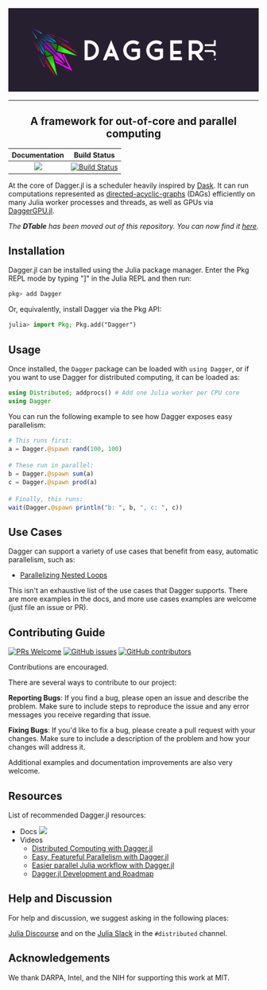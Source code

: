 <img src="docs/logo.jpg" alt="Dagger.jl">

-----

<h2 align="center">A framework for out-of-core and parallel computing</h2>

| **Documentation**                       | **Build Status**                        |
|:---------------------------------------:|:---------------------------------------:|
| [![][docs-master-img]][docs-master-url] | [![Build Status][build-img]][build-url] |

[docs-master-img]: https://img.shields.io/badge/docs-master-blue.svg
[docs-master-url]: https://juliaparallel.github.io/Dagger.jl/dev
[build-img]: https://badge.buildkite.com/d8f020afb67a5920709c2b0a29111cf596f3f052099b5b656f.svg?branch=master
[build-url]: https://buildkite.com/julialang/dagger-dot-jl

At the core of Dagger.jl is a scheduler heavily inspired by [Dask](https://docs.dask.org/en/latest/). It can run computations represented as [directed-acyclic-graphs](https://en.wikipedia.org/wiki/Directed_acyclic_graph) (DAGs) efficiently on many Julia worker processes and threads, as well as GPUs via [DaggerGPU.jl](https://github.com/JuliaGPU/DaggerGPU.jl).

*The **DTable** has been moved out of this repository. You can now find it [here](https://github.com/JuliaParallel/DTables.jl).*

## Installation

Dagger.jl can be installed using the Julia package manager. Enter the Pkg REPL
mode by typing "]" in the Julia REPL and then run:

```julia
pkg> add Dagger
```

Or, equivalently, install Dagger via the Pkg API:

```julia
julia> import Pkg; Pkg.add("Dagger")
```

## Usage

Once installed, the `Dagger` package can be loaded with `using Dagger`, or if
you want to use Dagger for distributed computing, it can be loaded as:

```julia
using Distributed; addprocs() # Add one Julia worker per CPU core
using Dagger
```

You can run the following example to see how Dagger exposes easy parallelism:

```julia
# This runs first:
a = Dagger.@spawn rand(100, 100)

# These run in parallel:
b = Dagger.@spawn sum(a)
c = Dagger.@spawn prod(a)

# Finally, this runs:
wait(Dagger.@spawn println("b: ", b, ", c: ", c))
```

## Use Cases

Dagger can support a variety of use cases that benefit from easy, automatic
parallelism, such as:

- [Parallelizing Nested Loops](https://juliaparallel.github.io/Dagger.jl/dev/use-cases/#Parallel-Nested-Loops)

This isn't an exhaustive list of the use cases that Dagger supports. There are
more examples in the docs, and more use cases examples are welcome (just file
an issue or PR).

## Contributing Guide
[![PRs Welcome](https://img.shields.io/badge/PRs-welcome-brightgreen.svg?style=flat-square)](http://makeapullrequest.com)
[![GitHub issues](https://img.shields.io/github/issues/JuliaParallel/Dagger.jl)](https://github.com/JuliaParallel/Dagger.jl/issues)
[![GitHub contributors](https://img.shields.io/github/contributors/JuliaParallel/Dagger.jl)](https://github.com/JuliaParallel/Dagger.jl/graphs/contributors)

Contributions are encouraged. 

There are several ways to contribute to our project:

**Reporting Bugs**: If you find a bug, please open an issue and describe the problem. Make sure to include steps to reproduce the issue and any error messages you receive regarding that issue.

**Fixing Bugs**: If you'd like to fix a bug, please create a pull request with your changes. Make sure to include a description of the problem and how your changes will address it.

Additional examples and documentation improvements are also very welcome.

## Resources
List of recommended Dagger.jl resources:
- Docs [![][docs-master-img]][docs-master-url]
- Videos
  - [Distributed Computing with Dagger.jl](https://youtu.be/capjmjVHfMU)
  - [Easy, Featureful Parallelism with Dagger.jl](https://youtu.be/t3S8W6A4Ago)
  - [Easier parallel Julia workflow with Dagger.jl](https://youtu.be/VrqzOsav61w)
  - [Dagger.jl Development and Roadmap](https://youtu.be/G0Y62ysFbDk)

## Help and Discussion
For help and discussion, we suggest asking in the following places:

[Julia Discourse](https://discourse.julialang.org/c/domain/parallel/34) and on the [Julia Slack](https://julialang.org/slack/) in the `#distributed` channel.

## Acknowledgements

We thank DARPA, Intel, and the NIH for supporting this work at MIT.
